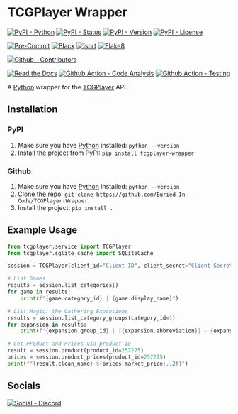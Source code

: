 # TCGPlayer Wrapper

[![PyPI - Python](https://img.shields.io/pypi/pyversions/TCGPlayer-Wrapper.svg?logo=PyPI&label=Python&style=flat-square)](https://pypi.python.org/pypi/TCGPlayer-Wrapper/)
[![PyPI - Status](https://img.shields.io/pypi/status/TCGPlayer-Wrapper.svg?logo=PyPI&label=Status&style=flat-square)](https://pypi.python.org/pypi/TCGPlayer-Wrapper/)
[![PyPI - Version](https://img.shields.io/pypi/v/TCGPlayer-Wrapper.svg?logo=PyPI&label=Version&style=flat-square)](https://pypi.python.org/pypi/TCGPlayer-Wrapper/)
[![PyPI - License](https://img.shields.io/pypi/l/TCGPlayer-Wrapper.svg?logo=PyPI&label=License&style=flat-square)](https://opensource.org/licenses/GPL-3.0)

[![Pre-Commit](https://img.shields.io/badge/Pre--Commit-Enabled-informational?logo=pre-commit&style=flat-square)](https://github.com/pre-commit/pre-commit)
[![Black](https://img.shields.io/badge/Black-Enabled-000000?style=flat-square)](https://github.com/psf/black)
[![isort](https://img.shields.io/badge/Imports-isort-informational?style=flat-square)](https://pycqa.github.io/isort/)
[![Flake8](https://img.shields.io/badge/Flake8-Enabled-informational?style=flat-square)](https://github.com/PyCQA/flake8)

[![Github - Contributors](https://img.shields.io/github/contributors/Buried-In-Code/TCGPlayer-Wrapper.svg?logo=Github&label=Contributors&style=flat-square)](https://github.com/Buried-In-Code/TCGPlayer-Wrapper/graphs/contributors)

[![Read the Docs](https://img.shields.io/readthedocs/tcgplayer-wrapper?label=Read-the-Docs&logo=Read-the-Docs&style=flat-square)](https://tcgplayer-wrapper.readthedocs.io/en/latest/?badge=latest)
[![Github Action - Code Analysis](https://img.shields.io/github/workflow/status/Buried-In-Code/TCGPlayer-Wrapper/Code%20Analysis?logo=Github-Actions&label=Code-Analysis&style=flat-square)](https://github.com/Buried-In-Code/TCGPlayer-Wrapper/actions/workflows/code-analysis.yaml)
[![Github Action - Testing](https://img.shields.io/github/workflow/status/Buried-In-Code/TCGPlayer-Wrapper/Testing?logo=Github-Actions&label=Tests&style=flat-square)](https://github.com/Buried-In-Code/TCGPlayer-Wrapper/actions/workflows/testing.yaml)

A [Python](https://www.python.org/) wrapper for the [TCGPlayer](https://tcgplayer.com) API.

## Installation

### PyPI

1. Make sure you have [Python](https://www.python.org/) installed: `python --version`
2. Install the project from PyPI: `pip install tcgplayer-wrapper`

### Github

1. Make sure you have [Python](https://www.python.org/) installed: `python --version`
2. Clone the repo: `git clone https://github.com/Buried-In-Code/TCGPlayer-Wrapper`
3. Install the project: `pip install .`

## Example Usage

```python
from tcgplayer.service import TCGPlayer
from tcgplayer.sqlite_cache import SQLiteCache

session = TCGPlayer(client_id="Client ID", client_secret="Client Secret", cache=SQLiteCache())

# List Games
results = session.list_categories()
for game in results:
    print(f"{game.category_id} | {game.display_name}")

# List Magic: the Gathering Expansions
results = session.list_category_groups(category_id=1)
for expansion in results:
    print(f"{expansion.group_id} | [{expansion.abbreviation}] - {expansion.name}")

# Get Product and Prices via product ID
result = session.product(product_id=257275)
prices = session.product_prices(product_id=257275)
print(f"{result.clean_name} ${prices.market_price:,.2f}")
```

## Socials

[![Social - Discord](https://img.shields.io/badge/Discord-The--DEV--Environment-7289DA?logo=Discord&style=flat-square)](https://discord.gg/nqGMeGg)

